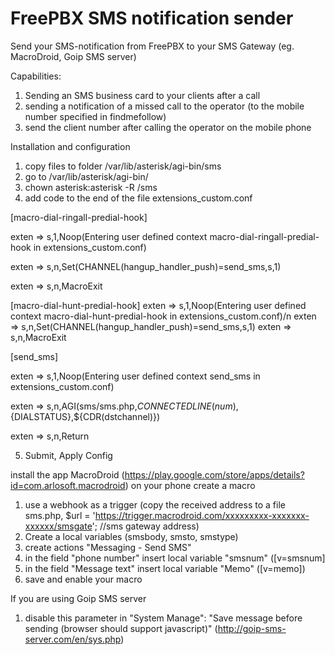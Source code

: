 # FreePBX SMS notification sender
Send your SMS-notification from FreePBX to your SMS Gateway (eg. MacroDroid, Goip SMS server)

Capabilities:
1. Sending an SMS business card to your clients after a call
2. sending a notification of a missed call to the operator (to the mobile number specified in findmefollow)
3. send the client number after calling the operator on the mobile phone

Installation and configuration

1. copy files to folder /var/lib/asterisk/agi-bin/sms
2. go to /var/lib/asterisk/agi-bin/
3. chown asterisk:asterisk -R /sms
4. add code to the end of the file extensions_custom.conf 

[macro-dial-ringall-predial-hook]

exten => s,1,Noop(Entering user defined context macro-dial-ringall-predial-hook in extensions_custom.conf)

exten => s,n,Set(CHANNEL(hangup_handler_push)=send_sms,s,1)

exten => s,n,MacroExit

[macro-dial-hunt-predial-hook]
exten => s,1,Noop(Entering user defined context macro-dial-hunt-predial-hook in extensions_custom.conf)/n
exten => s,n,Set(CHANNEL(hangup_handler_push)=send_sms,s,1)
exten => s,n,MacroExit

[send_sms]

exten => s,1,Noop(Entering user defined context send_sms in extensions_custom.conf)

exten => s,n,AGI(sms/sms.php,${CONNECTEDLINE(num)},${DIALSTATUS},${CDR(dstchannel)})

exten => s,n,Return

5. Submit, Apply Config


install the app MacroDroid (https://play.google.com/store/apps/details?id=com.arlosoft.macrodroid) on your phone 
create a macro 

1. use a webhook as a trigger (copy the received address to a file sms.php, $url = 'https://trigger.macrodroid.com/xxxxxxxxx-xxxxxxx-xxxxxx/smsgate'; //sms gateway address)
2. Create a local variables (smsbody, smsto, smstype)
3. create actions "Messaging - Send SMS" 
4. in the field "phone number" insert local variable "smsnum" ([v=smsnum]
5. in the field "Message text" insert local variable "Memo" ([v=memo])
6. save and enable your macro


If you are using Goip SMS server
1. disable this parameter in "System Manage":  "Save message before sending (browser should support javascript)" (http://goip-sms-server.com/en/sys.php)
